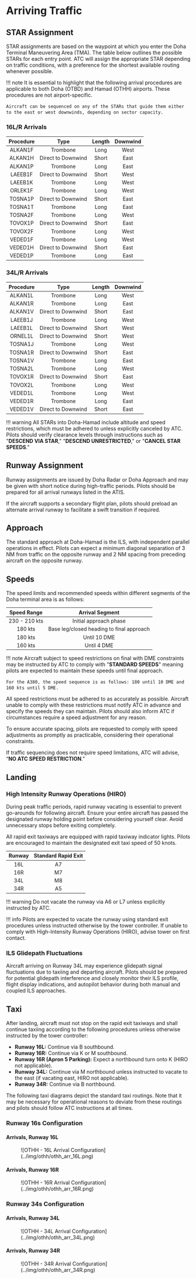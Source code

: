 # Arriving Traffic
## STAR Assignment
STAR assignments are based on the waypoint at which you enter the Doha Terminal Maneuvering Area (TMA). The table below outlines the possible STARs for each entry point. ATC will assign the appropriate STAR depending on traffic conditions, with a preference for the shortest available routing whenever possible.

!!! note
    It is essential to highlight that the following arrival procedures are applicable to both Doha (OTBD) and Hamad (OTHH) airports. These procedures are not airport-specific.  

    Aircraft can be sequenced on any of the STARs that guide them either to the east or west downwinds, depending on sector capacity.

### 16L/R Arrivals
| Procedure |        Type        | Length | Downwind |
|:---------:|:------------------:|:------:|:--------:|
|  ALKAN1F  |      Trombone      |  Long  |   West   |
|  ALKAN1H  | Direct to Downwind |  Short |   East   |
|  ALKAN1P  |      Trombone      |  Long  |   East   |
|  LAEEB1F  | Direct to Downwind |  Short |   West   |
|  LAEEB1K  |      Trombone      |  Long  |   West   |
|  ORLEK1F  |      Trombone      |  Long  |   West   |
|  TOSNA1P  | Direct to Downwind |  Short |   East   |
|  TOSNA1T  |      Trombone      |  Long  |   East   |
|  TOSNA2F  |      Trombone      |  Long  |   West   |
|  TOVOX1P  | Direct to Downwind |  Short |   East   |
|  TOVOX2F  |      Trombone      |  Long  |   West   |
|  VEDED1F  |      Trombone      |  Long  |   West   |
|  VEDED1H  | Direct to Downwind |  Short |   East   |
|  VEDED1P  |      Trombone      |  Long  |   East   |

### 34L/R Arrivals
| Procedure |        Type        | Length | Downwind |
|:---------:|:------------------:|:------:|:--------:|
|  ALKAN1L  |      Trombone      |  Long  |   West   |
|  ALKAN1R  |      Trombone      |  Long  |   East   |
|  ALKAN1V  | Direct to Downwind |  Short |   East   |
|  LAEEB1J  |      Trombone      |  Long  |   West   |
|  LAEEB1L  | Direct to Downwind |  Short |   West   |
|  ORNEL1L  | Direct to Downwind |  Short |   West   |
|  TOSNA1J  |      Trombone      |  Long  |   West   |
|  TOSNA1R  | Direct to Downwind |  Short |   East   |
|  TOSNA1V  |      Trombone      |  Long  |   East   |
|  TOSNA2L  |      Trombone      |  Long  |   West   |
|  TOVOX1R  | Direct to Downwind |  Short |   East   |
|  TOVOX2L  |      Trombone      |  Long  |   West   |
|  VEDED1L  |      Trombone      |  Long  |   West   |
|  VEDED1R  |      Trombone      |  Long  |   East   |
|  VEDED1V  | Direct to Downwind |  Short |   East   |

!!! warning
    All STARs into Doha-Hamad include altitude and speed restrictions, which must be adhered to unless explicitly canceled by ATC. Pilots should verify clearance levels through instructions such as "**DESCEND VIA STAR**," "**DESCEND UNRESTRICTED**," or "**CANCEL STAR SPEEDS**."

## Runway Assignment
Runway assignments are issued by Doha Radar or Doha Approach and may be given with short notice during high-traffic periods. Pilots should be prepared for all arrival runways listed in the ATIS.

If the aircraft supports a secondary flight plan, pilots should preload an alternate arrival runway to facilitate a swift transition if required.

## Approach
The standard approach at Doha-Hamad is the ILS, with independent parallel operations in effect. Pilots can expect a minimum diagonal separation of 3 NM from traffic on the opposite runway and 2 NM spacing from preceding aircraft on the opposite runway.

## Speeds
The speed limits and recommended speeds within different segments of the Doha terminal area is as follows:

|  Speed Range  |              Arrival Segment              |
|:-------------:|:-----------------------------------------:|
| 230 - 210 kts |           Initial approach phase          |
|    180 kts    | Base leg/closed heading to final approach |
|    180 kts    |                Until 10 DME               |
|    160 kts    |                Until 4 DME                |

!!! note
    Aircraft subject to speed restrictions on final with DME constraints may be instructed by ATC to comply with "**STANDARD SPEEDS**" meaning pilots are expected to maintain these speeds until final approach.  

    For the A380, the speed sequence is as follows: 180 until 10 DME and 160 kts until 5 DME.

All speed restrictions must be adhered to as accurately as possible. Aircraft unable to comply with these restrictions must notify ATC in advance and specify the speeds they can maintain. Pilots should also inform ATC if circumstances require a speed adjustment for any reason.  

To ensure accurate spacing, pilots are requested to comply with speed adjustments as promptly as practicable, considering their operational constraints.  

If traffic sequencing does not require speed limitations, ATC will advise, “**NO ATC SPEED RESTRICTION**.”  

## Landing
### High Intensity Runway Operations (HIRO)
During peak traffic periods, rapid runway vacating is essential to prevent go-arounds for following aircraft. Ensure your entire aircraft has passed the designated runway holding point before considering yourself clear. Avoid unnecessary stops before exiting completely.

All rapid exit taxiways are equipped with rapid taxiway indicator lights. Pilots are encouraged to maintain the designated exit taxi speed of 50 knots.

| Runway |     Standard Rapid Exit   |
|:------:|:-------------------------:|
|   16L  |            A7             |
|   16R  |            M7             |
|   34L  |            M8             |
|   34R  |            A5             |

!!! warning
    Do not vacate the runway via A6 or L7 unless explicitly instructed by ATC.

!!! info
    Pilots are expected to vacate the runway using standard exit procedures unless instructed otherwise by the tower controller. If unable to comply with High-Intensity Runway Operations (HIRO), advise tower on first contact.

### ILS Glidepath Fluctuations
Aircraft arriving on Runway 34L may experience glidepath signal fluctuations due to taxiing and departing aircraft. Pilots should be prepared for potential glidepath interference and closely monitor their ILS profile, flight display indications, and autopilot behavior during both manual and coupled ILS approaches.

## Taxi
After landing, aircraft must not stop on the rapid exit taxiways and shall continue taxiing according to the following procedures unless otherwise instructed by the tower controller:  

- **Runway 16L:** Continue via B southbound.  
- **Runway 16R:** Continue via K or M southbound.  
- **Runway 16R (Apron 5 Parking):** Expect a northbound turn onto K (HIRO not applicable).  
- **Runway 34L:** Continue via M northbound unless instructed to vacate to the east (if vacating east, HIRO not applicable).  
- **Runway 34R:** Continue via B northbound.  

The following taxi diagrams depict the standard taxi routings. Note that it may be necessary for operational reasons to deviate from these routings and pilots should follow ATC instructions at all times.

### Runway 16s Configuration
#### Arrivals, Runway 16L
<figure markdown>
![OTHH - 16L Arrival Configuration](../img/othh/othh_arr_16L.png)
</figure>

#### Arrivals, Runway 16R
<figure markdown>
![OTHH - 16R Arrival Configuration](../img/othh/othh_arr_16R.png)
</figure>

### Runway 34s Configuration
#### Arrivals, Runway 34L
<figure markdown>
![OTHH - 34L Arrival Configuration](../img/othh/othh_arr_34L.png)
</figure>

#### Arrivals, Runway 34R
<figure markdown>
![OTHH - 34R Arrival Configuration](../img/othh/othh_arr_34R.png)
</figure>

